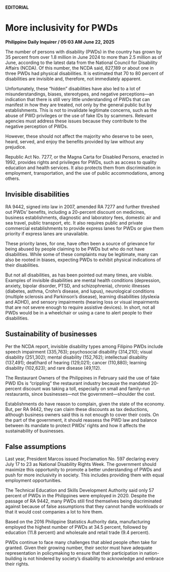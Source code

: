 **EDITORIAL**

# More inclusivity for PWDs

****Philippine Daily Inquirer / 05:03 AM June 22, 2025****

The number of persons with disability (PWDs) in the country has grown by 35 percent from over 1.8 million in June 2024 to more than 2.5 million as of June, according to the latest data from the National Council for Disability Affairs (NCDA). Of this number, the NCDA said, 827,189 or about one in three PWDs had physical disabilities. It is estimated that 70 to 80 percent of disabilities are invisible and, therefore, not immediately apparent.

Unfortunately, these “hidden” disabilities have also led to a lot of misunderstandings, biases, stereotypes, and negative perceptions—an indication that there is still very little understanding of PWDs that can manifest in how they are treated, not only by the general public but by establishments. This is not to invalidate legitimate concerns, such as the abuse of PWD privileges or the use of fake IDs by scammers. Relevant agencies must address these issues because they contribute to the negative perception of PWDs.

However, these should not affect the majority who deserve to be seen, heard, served, and enjoy the benefits provided by law without any prejudice.

Republic Act No. 7277, or the Magna Carta for Disabled Persons, enacted in 1992, provides rights and privileges for PWDs, such as access to quality education and health services. It also protects them from discrimination in employment, transportation, and the use of public accommodations, among others.

## Invisible disabilities

RA 9442, signed into law in 2007, amended RA 7277 and further threshed out PWDs’ benefits, including a 20-percent discount on medicines, business establishments, diagnostic and laboratory fees, domestic air and sea travel, public transport, etc. It also requires public and private commercial establishments to provide express lanes for PWDs or give them priority if express lanes are unavailable.

These priority lanes, for one, have often been a source of grievance for being abused by people claiming to be PWDs but who do not have disabilities. While some of these complaints may be legitimate, many can also be rooted in biases, expecting PWDs to exhibit physical indications of their disabilities.

But not all disabilities, as has been pointed out many times, are visible. Examples of invisible disabilities are mental health conditions (depression, anxiety, bipolar disorder, PTSD, and schizophrenia), chronic illnesses (diabetes, asthma, Crohn’s disease, and lupus), neurological conditions (multiple sclerosis and Parkinson’s disease), learning disabilities (dyslexia and ADHD), and sensory impairments (hearing loss or visual impairments that are not severe enough to require assistive devices). In short, not all PWDs would be in a wheelchair or using a cane to alert people to their disabilities.

## Sustainability of businesses

Per the NCDA report, invisible disability types among Filipino PWDs include speech impairment (335,763); psychosocial disability (314,210); visual disability (251,302); mental disability (152,762); intellectual disability (137,491); deaf/hard of hearing (129,021); cancer (110,880); learning disability (102,623); and rare disease (49,112).

The Restaurant Owners of the Philippines in February said the use of fake PWD IDs is “crippling” the restaurant industry because the mandated 20-percent discount was taking a toll, especially on small and family-run restaurants, since businesses—not the government—shoulder the cost.

Establishments do have reason to complain, given the state of the economy. But, per RA 9442, they can claim these discounts as tax deductions, although business owners said this is not enough to cover their costs. On the part of the government, it should reassess the PWD law and balance between its mandate to protect PWDs’ rights and how it affects the sustainability of businesses.

## False assumptions

Last year, President Marcos issued Proclamation No. 597 declaring every July 17 to 23 as National Disability Rights Week. The government should maximize this opportunity to promote a better understanding of PWDs and push for more inclusivity in society. This includes providing them with equal employment opportunities.

The Technical Education and Skills Development Authority said only 57 percent of PWDs in the Philippines were employed in 2020. Despite the passage of RA 9442, many PWDs still find themselves being discriminated against because of false assumptions that they cannot handle workloads or that it would cost companies a lot to hire them.

Based on the 2016 Philippine Statistics Authority data, manufacturing employed the highest number of PWDs at 34.5 percent, followed by education (11.8 percent) and wholesale and retail trade (9.4 percent).

PWDs continue to face many challenges that abled people often take for granted. Given their growing number, their sector must have adequate representation in policymaking to ensure that their participation in nation-building is not hindered by society’s disability to acknowledge and embrace their rights.